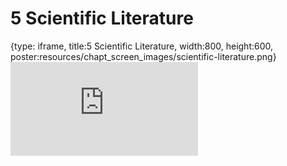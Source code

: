 # 5 Scientific Literature
 
{type: iframe, title:5 Scientific Literature, width:800, height:600, poster:resources/chapt_screen_images/scientific-literature.png}
![](https://sayumiyork.github.io/miniCURE-16S_Test/scientific-literature.html)
 

 
